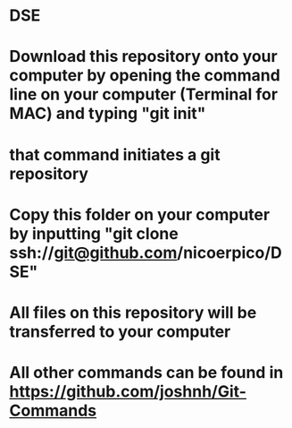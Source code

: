 # DSE


# Download this repository onto your computer by opening the command line on your computer (Terminal for MAC) and typing "git init"
# that command initiates a git repository
# Copy this folder on your computer by inputting "git clone ssh://git@github.com/nicoerpico/DSE"
# All files on this repository will be transferred to your computer 


# All other commands can be found in https://github.com/joshnh/Git-Commands
